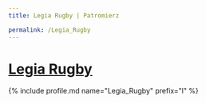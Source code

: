 ```yaml
---
title: Legia Rugby | Patromierz

permalink: /Legia_Rugby
---
```


# [Legia Rugby](https://patronite.pl/Legia_Rugby)

{% include profile.md name="Legia_Rugby" prefix="l" %}
